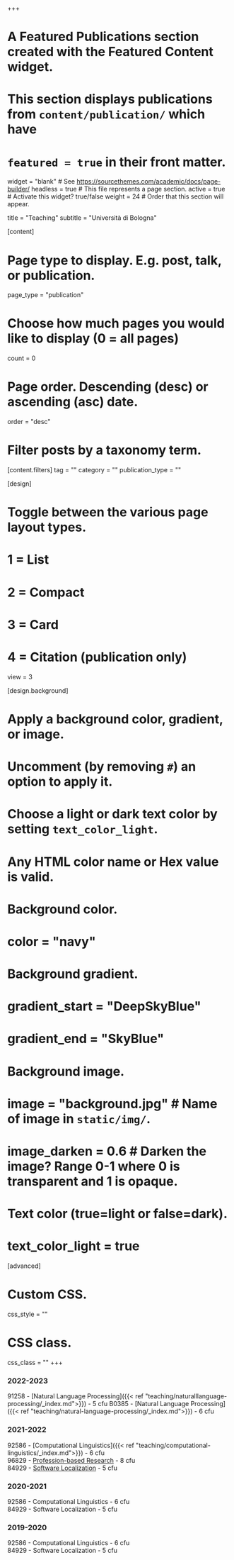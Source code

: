+++
# A Featured Publications section created with the Featured Content widget.
# This section displays publications from `content/publication/` which have
# `featured = true` in their front matter.

widget = "blank"  # See https://sourcethemes.com/academic/docs/page-builder/
headless = true  # This file represents a page section.
active = true  # Activate this widget? true/false
weight = 24  # Order that this section will appear.

title = "Teaching"
subtitle = "Università di Bologna"

[content]
  # Page type to display. E.g. post, talk, or publication.
  page_type = "publication"

  # Choose how much pages you would like to display (0 = all pages)
  count = 0

  # Page order. Descending (desc) or ascending (asc) date.
  order = "desc"

  # Filter posts by a taxonomy term.
  [content.filters]
    tag = ""
    category = ""
    publication_type = ""

[design]
  # Toggle between the various page layout types.
  #   1 = List
  #   2 = Compact
  #   3 = Card
  #   4 = Citation (publication only)
  view = 3

[design.background]
  # Apply a background color, gradient, or image.
  #   Uncomment (by removing `#`) an option to apply it.
  #   Choose a light or dark text color by setting `text_color_light`.
  #   Any HTML color name or Hex value is valid.

  # Background color.
  # color = "navy"

  # Background gradient.
  # gradient_start = "DeepSkyBlue"
  # gradient_end = "SkyBlue"

  # Background image.
  # image = "background.jpg"  # Name of image in `static/img/`.
  # image_darken = 0.6  # Darken the image? Range 0-1 where 0 is transparent and 1 is opaque.

  # Text color (true=light or false=dark).
  # text_color_light = true  

[advanced]
 # Custom CSS.
 css_style = ""

 # CSS class.
 css_class = ""
+++

### 2022-2023
91258 - [Natural Language Processing]({{< ref "teaching/naturalllanguage-processing/_index.md">}}) - 5 cfu
B0385 - [Natural Language Processing]({{< ref "teaching/natural-language-processing/_index.md">}}) - 6 cfu

### 2021-2022

92586 - [Computational Linguistics]({{< ref "teaching/computational-linguistics/_index.md">}}) - 6 cfu <br />
96829 - [Profession-based Research](https://www.unibo.it/en/teaching/course-unit-catalogue/course-unit/2021/470074) - 8 cfu <br />
84929 - [Software Localization](https://www.unibo.it/en/teaching/course-unit-catalogue/course-unit/2021/439178) - 5 cfu

### 2020-2021

92586 - Computational Linguistics - 6 cfu <br />
84929 - Software Localization - 5 cfu

### 2019-2020

92586 - Computational Linguistics - 6 cfu <br />
84929 - Software Localization - 5 cfu
